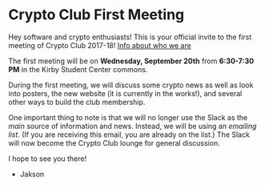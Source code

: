 # Crypto Club First Meeting

Hey software and crypto enthusiasts! This is your official invite to the first meeting of Crypto Club 2017-18! [Info about who we are](https://github.com/CryptoClubUMD/club-website/blob/master/welcome.md)

The first meeting will be on **Wednesday, September 20th** from **6:30-7:30 PM** in the Kirby Student Center commons.

During the first meeting, we will discuss some crypto news as well as look into posters, the new website (it is currently in the works!), and several other ways to build the club membership.

One important thing to note is that we will no longer use the Slack as the *main* source of information and news. Instead, we will be using an *emailing list*. (If you are receiving this email, you are already on the list.) The Slack will now become the Crypto Club lounge for general discussion.

I hope to see you there!
- Jakson
